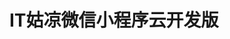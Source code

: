 # IT姑凉微信小程序云开发版


<!-- | ![](resources/3-1.png) | ![](resources/3-2.png) | ![](resources/3-3.png) |
| :----: | :----: | :----: |
| 首页 | 专题 | 我的 | 


拖拽排序
https://www.cnblogs.com/haha1212/p/11562944.html


微信朋友圈选图效果
https://developers.weixin.qq.com/community/develop/doc/000ceee9240da0438d67e0a6a56804
-->

